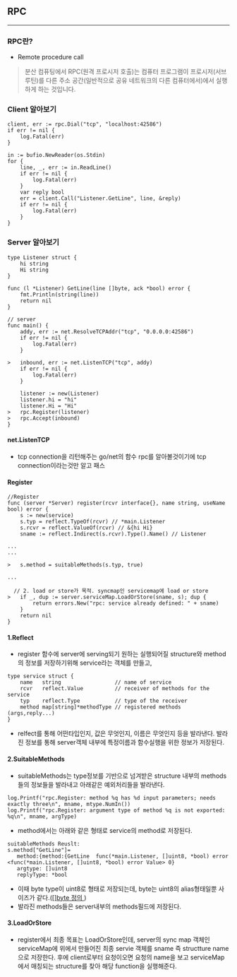 ## RPC
---
### RPC란?
* Remote procedure call
> 분산 컴퓨팅에서 RPC(원격 프로시저 호출)는 컴퓨터 프로그램이 프로시저(서브루틴)를 다른 주소 공간(일반적으로 공유 네트워크의 다른 컴퓨터에서)에서 실행하게 하는 것입니다.

### Client 알아보기
```
client, err := rpc.Dial("tcp", "localhost:42586")
if err != nil {
    log.Fatal(err)
}

in := bufio.NewReader(os.Stdin)
for {
    line, _, err := in.ReadLine()
    if err != nil {
        log.Fatal(err)
    }
    var reply bool
    err = client.Call("Listener.GetLine", line, &reply)
    if err != nil {
        log.Fatal(err)
    }
}
```
### Server 알아보기

```
type Listener struct {
	hi string
	Hi string
}

func (l *Listener) GetLine(line []byte, ack *bool) error {
	fmt.Println(string(line))
	return nil
}

// server
func main() {    
	addy, err := net.ResolveTCPAddr("tcp", "0.0.0.0:42586")
	if err != nil {
		log.Fatal(err)
	}

>	inbound, err := net.ListenTCP("tcp", addy)
	if err != nil {
		log.Fatal(err)
	}

	listener := new(Listener)
	listener.hi = "hi"
	listener.Hi = "Hi"	
>	rpc.Register(listener)
>	rpc.Accept(inbound)
}
```

#### net.ListenTCP
* tcp connection을 리턴해주는 go/net의 함수 rpc를 알아볼것이기에 tcp connection이라는것만 알고 패스

#### Register

```
//Register
func (server *Server) register(rcvr interface{}, name string, useName bool) error {
	s := new(service)
	s.typ = reflect.TypeOf(rcvr) // *main.Listener
	s.rcvr = reflect.ValueOf(rcvr) // &{hi Hi}
	sname := reflect.Indirect(s.rcvr).Type().Name() // Listener

...
...

>	s.method = suitableMethods(s.typ, true)

...
	
  // 2. load or store가 목적. syncmap인 servicemap에 load or store
>	if _, dup := server.serviceMap.LoadOrStore(sname, s); dup {
		return errors.New("rpc: service already defined: " + sname)
	}
	return nil
}

```
#### 1.Reflect
* register 함수에 server에 serving되기 원하는 실행되어질 structure와 method의 정보를 저장하기위해 service라는 객체를 만들고,
```
type service struct {
	name   string                 // name of service
	rcvr   reflect.Value          // receiver of methods for the service
	typ    reflect.Type           // type of the receiver
	method map[string]*methodType // registered methods (args,reply...)
}
```

* relfect를 통해 어떤타입인지, 값은 무엇인지, 이름은 무엇인지 등을 발라낸다. 
발라진 정보를 통해 server객체 내부에 특정이름과 함수실행을 위한 정보가 저장된다. 

#### 2.SuitableMethods
* suitableMethods는 type정보를 기반으로 넘겨받은 structure 내부의 methods들의 정보들을 발라내고 아래같은 예외처리들을 발라낸다.

```
log.Printf("rpc.Register: method %q has %d input parameters; needs exactly three\n", mname, mtype.NumIn())
log.Printf("rpc.Register: argument type of method %q is not exported: %q\n", mname, argType)
```

* method에서는 아래와 같은 형태로 service의 method로 저장된다.

```
suitableMethods Reuslt:
s.method["GetLine"]= 
   method:{method:{GetLine  func(*main.Listener, []uint8, *bool) error <func(*main.Listener, []uint8, *bool) error Value> 0}
   argtype: []uint8  
   replyType: *bool

```
* 이때 byte type이 uint8로 형태로 저장되는데, byte는 uint8의 alias형태일뿐 사이즈가 같다.([[]byte 정의 ](https://pkg.go.dev/builtin))
* 발라진 methods들은  server내부의 methods필드에 저장된다.


#### 3.LoadOrStore
* register에서 최종 목표는 LoadOrStore인데, server의 sync map 객체인 serviceMap에 위에서 만들어진 최종 servie 객체를 sname 즉 structture name으로 저장한다.
후에 client로부터 요청이오면 요청의 name을 보고 serviceMap에서 매칭되는 structure를 찾아 해당 function을 실행해준다.